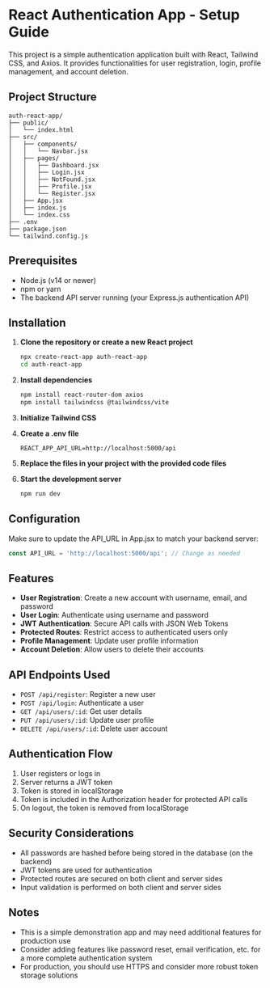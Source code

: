 # React Authentication App - Setup Guide

This project is a simple authentication application built with React, Tailwind CSS, and Axios. It provides functionalities for user registration, login, profile management, and account deletion.

## Project Structure

```
auth-react-app/
├── public/
│   └── index.html
├── src/
│   ├── components/
│   │   └── Navbar.jsx
│   ├── pages/
│   │   ├── Dashboard.jsx
│   │   ├── Login.jsx
│   │   ├── NotFound.jsx
│   │   ├── Profile.jsx
│   │   └── Register.jsx
│   ├── App.jsx
│   ├── index.js
│   └── index.css
├── .env
├── package.json
└── tailwind.config.js
```

## Prerequisites

- Node.js (v14 or newer)
- npm or yarn
- The backend API server running (your Express.js authentication API)

## Installation

1. **Clone the repository or create a new React project**

   ```bash
   npx create-react-app auth-react-app
   cd auth-react-app
   ```

2. **Install dependencies**

   ```bash
   npm install react-router-dom axios
   npm install tailwindcss @tailwindcss/vite
   ```

3. **Initialize Tailwind CSS**


4. **Create a .env file**

   ```
   REACT_APP_API_URL=http://localhost:5000/api
   ```

5. **Replace the files in your project with the provided code files**

6. **Start the development server**

   ```bash
   npm run dev
   ```

## Configuration

Make sure to update the API_URL in App.jsx to match your backend server:

```javascript
const API_URL = 'http://localhost:5000/api'; // Change as needed
```

## Features

- **User Registration**: Create a new account with username, email, and password
- **User Login**: Authenticate using username and password
- **JWT Authentication**: Secure API calls with JSON Web Tokens
- **Protected Routes**: Restrict access to authenticated users only
- **Profile Management**: Update user profile information
- **Account Deletion**: Allow users to delete their accounts

## API Endpoints Used

- `POST /api/register`: Register a new user
- `POST /api/login`: Authenticate a user
- `GET /api/users/:id`: Get user details
- `PUT /api/users/:id`: Update user profile
- `DELETE /api/users/:id`: Delete user account

## Authentication Flow

1. User registers or logs in
2. Server returns a JWT token
3. Token is stored in localStorage
4. Token is included in the Authorization header for protected API calls
5. On logout, the token is removed from localStorage

## Security Considerations

- All passwords are hashed before being stored in the database (on the backend)
- JWT tokens are used for authentication
- Protected routes are secured on both client and server sides
- Input validation is performed on both client and server sides

## Notes

- This is a simple demonstration app and may need additional features for production use
- Consider adding features like password reset, email verification, etc. for a more complete authentication system
- For production, you should use HTTPS and consider more robust token storage solutions